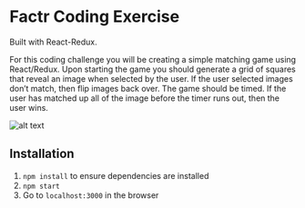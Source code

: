 # Factr Coding Exercise
Built with React-Redux.

For this coding challenge you will be creating a simple matching game using React/Redux. Upon starting the game you should generate a grid of squares that reveal an image when selected by the user. If the user selected images don’t match, then flip images back over. The game should be timed. If the user has matched up all of the image before the timer runs out, then the user wins.

![alt text](https://github.com/bjjeong/factr/raw/master/public/screenshot.png "New Screenshot")

## Installation
1. `npm install` to ensure dependencies are installed
2. `npm start`
3. Go to `localhost:3000` in the browser